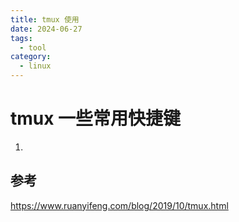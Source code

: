 ```yaml
---
title: tmux 使用
date: 2024-06-27
tags:
  - tool
category:
  - linux
---
```

# tmux 一些常用快捷键

1. 

## 参考

https://www.ruanyifeng.com/blog/2019/10/tmux.html